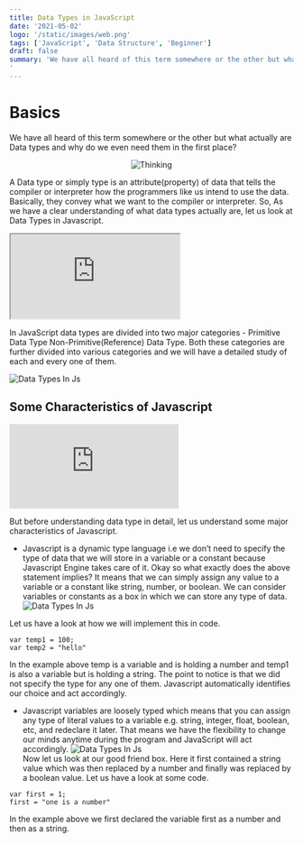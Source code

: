 ```yaml
---
title: Data Types in JavaScript
date: '2021-05-02'
logo: '/static/images/web.png'
tags: ['JavaScript', 'Data Structure', 'Beginner']
draft: false
summary: 'We have all heard of this term somewhere or the other but what actually are Data types and why do we even need them in the first place?
'
---
```


# Basics

We have all heard of this term somewhere or the other but what actually are Data types and why do we even need them in the first place?

<div align="center">

![Thinking](https://www.fluentu.com/blog/wp-content/uploads/2016/09/thinking-in-a-foreign-language-e1479154410182.png)

</div>

A Data type or simply type is an attribute(property) of data that tells the compiler or interpreter how the programmers like us intend to use the data.
Basically, they convey what we want to the compiler or interpreter.
So, As we have a clear understanding of what data types actually are, let us look at Data Types in Javascript.

<iframe
  src="https://codesandbox.io/embed/new?codemirror=1&highlights=6,7,8,9"
  style={{ width : '100%', height : '600px'}}
  allow="accelerometer; ambient-light-sensor; camera; encrypted-media; geolocation; gyroscope; hid; microphone; midi; payment; usb; vr; xr-spatial-tracking"
  sandbox="allow-forms allow-modals allow-popups allow-presentation allow-same-origin allow-scripts"
></iframe>

In JavaScript data types are divided into two major categories -
Primitive Data Type
Non-Primitive(Reference) Data Type.
Both these categories are further divided into various categories and we will have a detailed study of each and every one of them.

![Data Types In Js](https://csharpcorner-mindcrackerinc.netdna-ssl.com/article/datatypes-in-javascript/Images/Presentation20.jpg)

## Some Characteristics of Javascript

<iframe src="https://docs.google.com/forms/d/e/1FAIpQLSeVghze86gBQaAZRHlNU8VEdGvSgjQyDeWmtt8QPALNhI5_7g/viewform?embedded=true"  style={{ width : '100%', height : '600px'}} frameBorder="0" marginHeight="0" marginWidth="0">Loading…</iframe>

But before understanding data type in detail, let us understand some major characteristics of Javascript.

- Javascript is a dynamic type language i.e we don’t need to specify the type of data that we will store in a variable or a constant because Javascript Engine takes care of it.
  Okay so what exactly does the above statement implies?
  It means that we can simply assign any value to a variable or a constant like string, number, or boolean.
  We can consider variables or constants as a box in which we can store any type of data. <br /> ![Data Types In Js](https://csharpcorner-mindcrackerinc.netdna-ssl.com/article/datatypes-in-javascript/Images/Presentation20.jpg)

Let us have a look at how we will implement this in code.

```js:javascript
var temp1 = 100;
var temp2 = "hello"
```

In the example above temp is a variable and is holding a number and temp1 is also a variable but is holding a string. The point to notice is that we did not specify the type for any one of them. Javascript automatically identifies our choice and act accordingly.

- Javascript variables are loosely typed which means that you can assign any type of literal values to a variable e.g. string, integer, float, boolean, etc, and redeclare it later. That means we have the flexibility to change our minds anytime during the program and JavaScript will act accordingly. ![Data Types In Js](https://csharpcorner-mindcrackerinc.netdna-ssl.com/article/datatypes-in-javascript/Images/Presentation20.jpg) <br /> Now let us look at our good friend box. Here it first contained a string value which was then replaced by a number and finally was replaced by a boolean value.
  Let us have a look at some code.

```js:javascript
var first = 1;
first = "one is a number"
```

In the example above we first declared the variable first as a number and then as a string.

<!-- ## Use Cases

Here's some reasons to use nested routes

- More logical content organisation (blogs will still be displayed based on the created date)
- Multi-part posts
- Different sub-routes for each author
- Internationalization (though it would be recommended to use [Next.js built in i8n routing](https://nextjs.org/docs/advanced-features/i18n-routing))

## Note

- The previous/next post links at bottom of the template is currently sorted by date. One could explore modifying the template to refer the reader to the previous/next post in the series, rather than by date. -->
